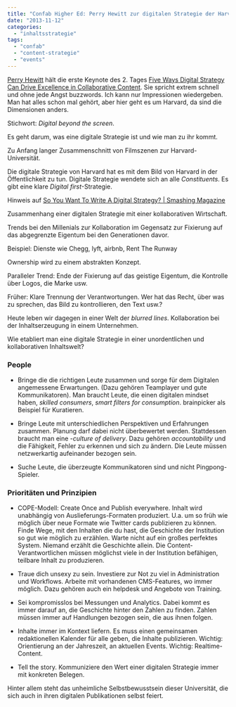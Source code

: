 ```yaml
---
title: "Confab Higher Ed: Perry Hewitt zur digitalen Strategie der Harvard-Universität"
date: "2013-11-12"
categories: 
  - "inhaltsstrategie"
tags: 
  - "confab"
  - "content-strategie"
  - "events"
---
```


[Perry Hewitt](http://confabevents.com/events/higher-ed-2013/speakers/perry-hewitt "Perry Hewitt - Confab Events") hält die erste Keynote des 2. Tages [Five Ways Digital Strategy Can Drive Excellence in Collaborative Content](http://confabevents.com/events/higher-ed-2013/program/morning-keynote-day-two "Five Ways Digital Strategy Can Drive Excellence in Collaborative Content - Confab Events"). Sie spricht extrem schnell und ohne jede Angst buzzwords. Ich kann nur Impressionen wiedergeben. Man hat alles schon mal gehört, aber hier geht es um Harvard, da sind die Dimensionen anders.

Stichwort: _Digital beyond the screen_.

Es geht darum, was eine digitale Strategie ist und wie man zu ihr kommt.

Zu Anfang langer Zusammenschnitt von Filmszenen zur Harvard-Universität.

Die digitale Strategie von Harvard hat es mit dem Bild von Harvard in der Öffentlichkeit zu tun. Digitale Strategie wendete sich an alle _Constituents_. Es gibt eine klare _Digital first_\-Strategie.

Hinweis auf [So You Want To Write A Digital Strategy? | Smashing Magazine](http://www.smashingmagazine.com/2013/07/18/you-want-to-write-a-digital-strategy/ "So You Want To Write A Digital Strategy? | Smashing Magazine")

Zusammenhang einer digitalen Strategie mit einer kollaborativen Wirtschaft.

Trends bei den Millenials zur Kollaboration im Gegensatz zur Fixierung auf das abgegrenzte Eigentum bei den Generationen davor.

Beispiel: Dienste wie Chegg, lyft, airbnb, Rent The Runway

Ownership wird zu einem abstrakten Konzept.

Paralleler Trend: Ende der Fixierung auf das geistige Eigentum, die Kontrolle über Logos, die Marke usw.

Früher: Klare Trennung der Verantwortungen. Wer hat das Recht, über was zu sprechen, das Bild zu kontrollieren, den Text usw.?

Heute leben wir dagegen in einer Welt der _blurred lines_. Kollaboration bei der Inhaltserzeugung in einem Unternehmen.

Wie etabliert man eine digitale Strategie in einer unordentlichen und kollaborativen Inhaltswelt?

### People

- Bringe die die richtigen Leute zusammen und sorge für dem Digitalen angemessene Erwartungen. (Dazu gehören Teamplayer und gute Kommunikatoren). Man braucht Leute, die einen digitalen mindset haben, _skilled consumers_, _smart filters for consumption_. brainpicker als Beispiel für Kuratieren.
    
- Bringe Leute mit unterschiedlichen Perspektiven und Erfahrungen zusammen. Planung darf dabei nicht überbewertet werden. Stattdessen braucht man eine -_culture of delivery_. Dazu gehören _accountability_ und die Fähigkeit, Fehler zu erkennen und sich zu ändern. Die Leute müssen netzwerkartig aufeinander bezogen sein.
    
- Suche Leute, die überzeugte Kommunikatoren sind und nicht Pingpong-Spieler.
    

### Prioritäten und Prinzipien

- COPE-Modell: Create Once and Publish everywhere. Inhalt wird unabhängig von Auslieferungs-Formaten produziert. U.a. um so früh wie möglich über neue Formate wie Twitter cards publizieren zu können. Finde Wege, mit den Inhalten die du hast, die Geschichte der Institution so gut wie möglich zu erzählen. Warte nicht auf ein großes perfektes System. Niemand erzählt die Geschichte allein. Die Content-Verantwortlichen müssen möglichst viele in der Institution befähigen, teilbare Inhalt zu produzieren.
    
- Traue dich unsexy zu sein. Investiere zur Not zu viel in Administration und Workflows. Arbeite mit vorhandenen CMS-Features, wo immer möglich. Dazu gehören auch ein helpdesk und Angebote von Training.
    
- Sei kompromisslos bei Messungen und Analytics. Dabei kommt es immer darauf an, die Geschichte hinter den Zahlen zu finden. Zahlen müssen immer auf Handlungen bezogen sein, die aus ihnen folgen.
    
- Inhalte immer im Kontext liefern. Es muss einen gemeinsamen redaktionellen Kalender für alle geben, die Inhalte publizieren. Wichtig: Orientierung an der Jahreszeit, an aktuellen Events. Wichtig: Realtime-Content.
    
- Tell the story. Kommuniziere den Wert einer digitalen Strategie immer mit konkreten Belegen.
    

Hinter allem steht das unheimliche Selbstbewusstsein dieser Universität, die sich auch in ihren digitalen Publikationen selbst feiert.
